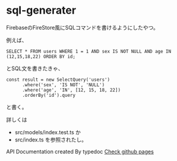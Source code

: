 # sql-generater

FirebaseのFireStore風にSQLコマンドを書けるようにしたやつ。

例えば、
```
SELECT * FROM users WHERE 1 = 1 AND sex IS NOT NULL AND age IN (12,15,18,22) ORDER BY id;
```
とSQL文を書きたきゃ、
```
const result = new SelectQuery('users')
      .where('sex', 'IS NOT', 'NULL')
      .where('age', 'IN', [12, 15, 18, 22])
      .orderBy('id').query
```
と書く。

詳しくは
- src/models/index.test.ts
か
- src/index.ts
を参照されたし。

API Documentation created By typedoc [Check github pages](https://shigarashi1.github.io/sql-generater/)